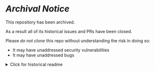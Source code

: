 # ***Archival Notice***
This repository has been archived.

As a result all of its historical issues and PRs have been closed.

Please *do not clone* this repo without understanding the risk in doing so:
- It may have unaddressed security vulnerabilities
- It may have unaddressed bugs

<details>
   <summary>Click for historical readme</summary>

# tap-amazon-mws

Author: Drew Banin (drew@fishtownanalytics.com)

This is a [Singer](http://singer.io) tap that produces JSON-formatted data following the [Singer spec](https://github.com/singer-io/getting-started/blob/master/SPEC.md).

It:

- Generates a catalog of available data in the Amazon MWS API
- Extracts the following resources:
    - Orders
    - OrderItems

### Quick Start

1. Install

```bash
git clone git@github.com:fishtown-analytics/tap-amazon-mws.git
cd tap-amazon-mws
pip install .
```

2. Get credentials from Amazon

The following credentials are required:
 - access_key
 - secret_key
 - seller_id
 - region
 - marketplace_ids

See the section on creating a config file below for more information about these credentials.


3. Create the config file.

There is a template you can use at `config.json.example`, just copy it to `config.json` in the repo root and insert your credentials.

4. Run the application to generate a catalog.

```bash
tap-amazon-mws -c config.json -d > catalog.json
```

5. Select the tables you'd like to replicate

Step 4 a file called `catalog.json` that specifies all the available endpoints and fields. You'll need to open the file and select the ones you'd like to replicate. See the [Singer guide on Catalog Format](https://github.com/singer-io/getting-started/blob/c3de2a10e10164689ddd6f24fee7289184682c1f/BEST_PRACTICES.md#catalog-format) for more information on how tables are selected.

6. Run it!

```bash
tap-amazon-mws -c config.json --catalog catalog.json
```

Copyright &amp;copy; 2019 Fishtown Analytics


